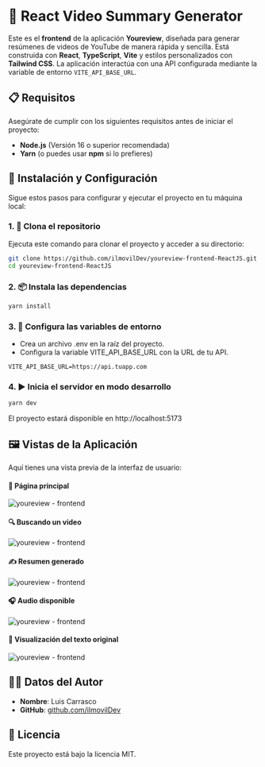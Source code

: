 # 🎥 React Video Summary Generator

Este es el **frontend** de la aplicación **Youreview**, diseñada para generar resúmenes de videos de YouTube de manera rápida y sencilla. Está construida con **React**, **TypeScript**, **Vite** y estilos personalizados con **Tailwind CSS**. La aplicación interactúa con una API configurada mediante la variable de entorno `VITE_API_BASE_URL`.

## 📋 Requisitos

Asegúrate de cumplir con los siguientes requisitos antes de iniciar el proyecto:

- **Node.js** (Versión 16 o superior recomendada)
- **Yarn** (o puedes usar **npm** si lo prefieres)

## 🚀 Instalación y Configuración

Sigue estos pasos para configurar y ejecutar el proyecto en tu máquina local:

### 1. 🔄 Clona el repositorio

Ejecuta este comando para clonar el proyecto y acceder a su directorio:

```bash
git clone https://github.com/ilmovilDev/youreview-frontend-ReactJS.git
cd youreview-frontend-ReactJS
```

### 2. 📦 Instala las dependencias
```bash
yarn install
```

### 3. 🔧 Configura las variables de entorno
- Crea un archivo .env en la raíz del proyecto.
- Configura la variable VITE_API_BASE_URL con la URL de tu API.
```env
VITE_API_BASE_URL=https://api.tuapp.com
```

### 4. ▶️ Inicia el servidor en modo desarrollo
```bash
yarn dev
```

El proyecto estará disponible en http://localhost:5173

## 🖼️ Vistas de la Aplicación

Aquí tienes una vista previa de la interfaz de usuario:

#### 🌟 Página principal
![youreview - frontend]()

#### 🔍 Buscando un video
![youreview - frontend]()

#### ✍️ Resumen generado
![youreview - frontend]()

#### 🎧 Audio disponible
![youreview - frontend]()

#### 🎯 Visualización del texto original
![youreview - frontend]()

## 👨‍💻 Datos del Autor

- **Nombre**: Luis Carrasco
- **GitHub**: [github.com/ilmovilDev](https://github.com/ilmovilDev)

## 📜 Licencia

Este proyecto está bajo la licencia MIT.

